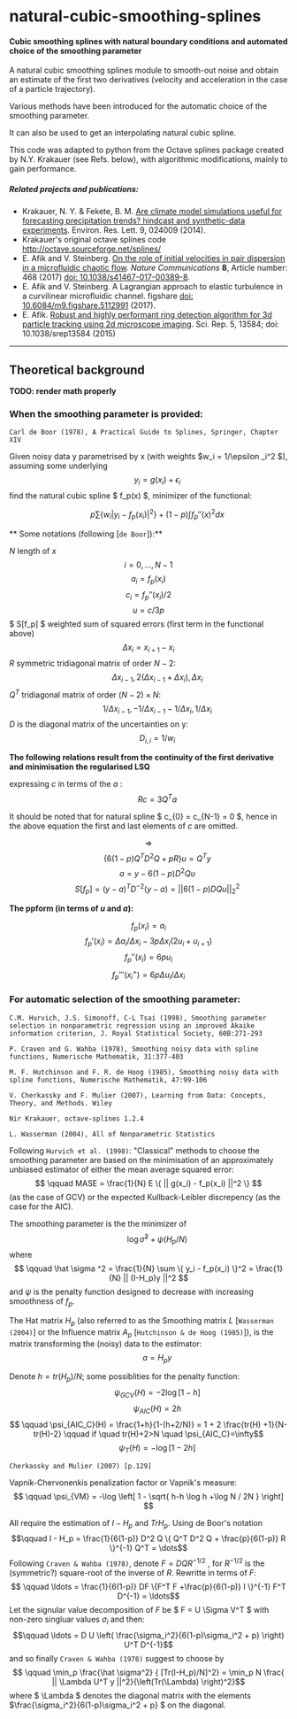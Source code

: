 # natural-cubic-smoothing-splines
#### Cubic smoothing splines with natural boundary conditions and automated choice of the smoothing parameter

A natural cubic smoothing splines module to smooth-out noise and obtain an estimate of the first two derivatives 
(velocity and acceleration in the case of a particle trajectory). 

Various methods have been introduced for the automatic choice of the smoothing parameter.

It can also be used to get an interpolating natural cubic spline.

This code was adapted to python from the Octave splines package created by 
N.Y. Krakauer (see Refs. below), with algorithmic modifications, mainly to gain performance.

##### Related projects and publications:
+ Krakauer, N. Y. & Fekete, B. M. [Are climate model simulations useful for forecasting precipitation trends? hindcast and synthetic-data experiments](http://dx.doi.org/10.1088/1748-9326/9/2/024009). Environ. Res. Lett. 9, 024009 (2014).
+ Krakauer's original octave splines code http://octave.sourceforge.net/splines/
+ E. Afik and V. Steinberg. [On the role of initial velocities in pair dispersion in a microfluidic chaotic flow](https://www.nature.com/articles/s41467-017-00389-8). _Nature Communications_ __8__, Article number: 468 (2017) [doi: 10.1038/s41467-017-00389-8](http://dx.doi.org/10.1038/s41467-017-00389-8).
+ E. Afik and V. Steinberg. A Lagrangian approach to elastic turbulence in a curvilinear microfluidic channel. figshare [doi: 10.6084/m9.figshare.5112991](http://dx.doi.org/10.6084/m9.figshare.5112991) (2017).
+ E. Afik. [Robust and highly performant ring detection algorithm for 3d particle tracking using 2d microscope imaging](http://www.nature.com/articles/srep13584). Sci. Rep. 5, 13584; doi: 10.1038/srep13584 (2015)

* * *

## Theoretical background

**TODO: render math properly**

### When the smoothing parameter is provided:
    
`Carl de Boor (1978), A Practical Guide to Splines, Springer, Chapter XIV`

Given noisy data y parametrised by x (with weights $w_i = 1/\epsilon _i^2 $),
assuming some underlying $$ \qquad y_i = g(x_i) + \epsilon_i $$
find the natural cubic spline $ f_p(x) $, minimizer of the functional:

   $$ \qquad p \sum \{ w_i | y_i - f_p(x_i) |^2 \}  +  (1-p) \int f_p '' (x)^2 dx $$

** Some notations (following [`de Boor`]):**

$N$ length of $x$
$$ i = 0,...,N-1 $$
$$ a_i = f_p(x_i) $$
$$ c_i = f_p''(x_i)/2 $$
$$ u = c / 3p $$
$ S[f_p] $ weighted sum of squared errors (first term in the functional above)
$$ \Delta x_{i} = x_{i+1}-x_{i} $$
$R$ symmetric tridiagonal matrix of order $N-2$:
$$ \qquad \Delta x_{i-1} , 2(\Delta x_{i-1} + \Delta x_i) , \Delta x_i $$
$Q^T$ tridiagonal matrix of order $(N-2) \times N$:
$$ \qquad 1/\Delta x_{i-1} , -1/\Delta x_{i-1} - 1/\Delta x_i, 1/\Delta x_i $$
$D$ is the diagonal matrix of the uncertainties on y:
$$ \qquad D_{i,i} = 1/w_i $$

**The following relations result from the continuity of the first derivative and minimisation the regularised LSQ**

expressing $c$ in terms of the $a$ :  $$ \qquad R c = 3 Q^T a$$

It should be noted that for natural spline $ c_{0} = c_{N-1} = 0 $, 
hence in the above equation the first and last elements of $c$ are omitted.

$$ \Rightarrow $$
$$ \qquad \{ 6(1-p) Q^T D^2 Q + pR \} u = Q^T y $$
$$ \qquad a = y - 6(1-p) D^2 Q u $$
$$ \qquad S[f_p] = (y-a)^T D^{-2} (y-a) =|| 6(1-p) D Q u ||^2_2 $$


**The ppform (in terms of $u$ and $a$):**

$$ f_p(x_i) = a_i $$
$$ f_p'(x_i) = \Delta a_i / \Delta x_i - 3p \Delta x_i ( 2 u_i  + u_{i+1} ) $$
$$ f_p''(x_i) = 6p u_i $$
$$ f_p'''(x_i^+) = 6p \Delta u_i / \Delta x_i $$

### For automatic selection of the smoothing parameter:

`C.M. Hurvich, J.S. Simonoff, C-L Tsai (1998), Smoothing parameter
selection in nonparametric regression using an improved Akaike
information criterion, J. Royal Statistical Society, 60B:271-293`

`P. Craven and G. Wahba (1978), Smoothing noisy data with spline
functions, Numerische Mathematik, 31:377-403`

`M. F. Hutchinson and F. R. de Hoog (1985), Smoothing noisy data with
spline functions, Numerische Mathematik, 47:99-106`

`V. Cherkassky and F. Mulier (2007), Learning from Data: Concepts,
Theory, and Methods. Wiley`

`Nir Krakauer, octave-splines 1.2.4`

`L. Wasserman (2004), All of Nonparametric Statistics`

Following `Hurvich et al. (1998)`:
"Classical" methods to choose the smoothing parameter are based on the
minimisation of an approximately unbiased estimator of either the mean
average squared error: $$ \qquad MASE = \frac{1}{N} E \{ || g(x_i) -
f_p(x_i) ||^2 \} $$
(as the case of GCV) or the expected Kullback-Leibler discrepency (as
the case for the AIC).

The smoothing parameter is the the minimizer of $$ \qquad \log \hat
\sigma ^2 + \psi (H_p / N) $$
where $$ \qquad \hat \sigma ^2 = \frac{1}{N} \sum \{ y_i - f_p(x_i)
\}^2 = \frac{1}{N} ||  (I-H_p)y ||^2 $$
and $\psi$ is the penalty function designed to decrease with increasing
smoothness of $f_p$.

The Hat matrix $H_p$ (also referred to as the Smoothing matrix $L$
[`Wasserman (2004)`] 
or the Influence matrix $A_p$ [`Hutchinson & de Hoog (1985)`]),
is the matrix transforming the (noisy) data to the estimator:
$$ \qquad a = H_p y $$

Denote $h=tr(H_p)/N$; some possiblities for the penalty
function:
$$ \qquad \psi_{GCV}(H) = -2\log [1-h] $$
$$ \qquad \psi_{AIC}(H) = 2 h $$
$$ \qquad \psi_{AIC_C}(H) = \frac{1+h}{1-(h+2/N)} = 1 + 2
\frac{tr(H) +1}{N- tr(H)-2} 
 \qquad if \quad  tr(H)+2>N \quad
\psi_{AIC_C}=\infty$$
$$ \qquad \psi_{T}(H) = -\log [1 - 2 h] $$

`Cherkassky and Mulier (2007) [p.129]`

Vapnik-Chervonenkis penalization factor or Vapnik's measure:
$$ \qquad \psi_{VM} = -\log \left[ 1 - \sqrt{ h-h \log h +\log
N / 2N } \right] $$

All require the estimation of $I-H_p$ and $Tr{H_p}$. Using de
Boor's notation
$$\qquad I - H_p = \frac{1}{6(1-p)} D^2 Q \{ Q^T D^2 Q +
\frac{p}{6(1-p)} R \}^{-1} Q^T = \dots$$
Following `Craven & Wahba (1978)`, denote $F = DQR^{-1/2}$ ,
for $R^{-1/2}$ is the (symmetric?) square-root of the inverse
of $R$. 
Rewritte in terms of $F$: $$ \qquad \ldots = \frac{1}{6(1-p)}
DF \{F^T F +\frac{p}{6(1-p)} I \}^{-1} F^T D^{-1} = \ldots$$
Let the signular value decomposition of $F$ be $ F = U \Sigma
V^T $ with non-zero singluar values $\sigma_i$ and 
then: $$\qquad \ldots =  D U \left(
\frac{\sigma_i^2}{6(1-p)\sigma_i^2 + p} \right) U^T D^{-1}$$
and so finally `Craven & Wahba (1978)` suggest to choose by 
$$ \qquad \min_p \frac{\hat \sigma^2} { [Tr(I-H_p)/N]^2} =
\min_p N \frac{ || \Lambda U^T y ||^2}{\left(Tr(\Lambda)
\right)^2}$$
where $ \Lambda $ denotes the diagonal matrix with the elements
$\frac{\sigma_i^2}{6(1-p)\sigma_i^2 + p} $ on the diagonal.


